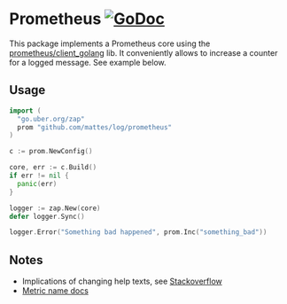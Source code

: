 # Prometheus [![GoDoc](https://godoc.org/github.com/mattes/log/prometheus?status.svg)](https://godoc.org/github.com/mattes/log/prometheus)

This package implements a Prometheus core using the [prometheus/client_golang](https://github.com/prometheus/client_golang) lib.
It conveniently allows to increase a counter for a logged message. See example below.


## Usage

```go
import (
  "go.uber.org/zap"
  prom "github.com/mattes/log/prometheus"
)

c := prom.NewConfig()

core, err := c.Build()
if err != nil {
  panic(err)
}

logger := zap.New(core)
defer logger.Sync()

logger.Error("Something bad happened", prom.Inc("something_bad"))
```

## Notes

* Implications of changing help texts, see [Stackoverflow](https://stackoverflow.com/questions/58853409/implications-of-a-prometheus-metric-with-different-help-texts)
* [Metric name docs](https://prometheus.io/docs/practices/naming/#metric-names) 


